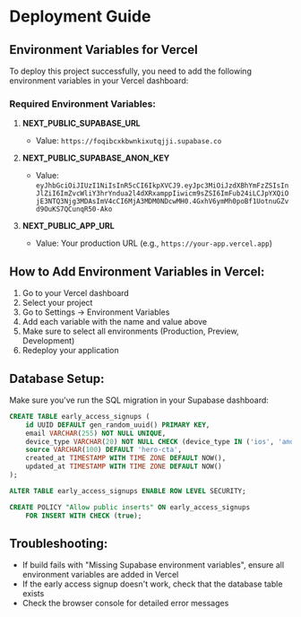 # Deployment Guide

## Environment Variables for Vercel

To deploy this project successfully, you need to add the following environment variables in your Vercel dashboard:

### Required Environment Variables:

1. **NEXT_PUBLIC_SUPABASE_URL**
   - Value: `https://foqibcxkbwnkixutqjji.supabase.co`

2. **NEXT_PUBLIC_SUPABASE_ANON_KEY**
   - Value: `eyJhbGciOiJIUzI1NiIsInR5cCI6IkpXVCJ9.eyJpc3MiOiJzdXBhYmFzZSIsInJlZiI6ImZvcWliY3hrYndua2l4dXRxamppIiwicm9sZSI6ImFub24iLCJpYXQiOjE3NTQ3Njg3MDAsImV4cCI6MjA3MDM0NDcwMH0.4GxhV6ymMh0poBf1UotnuGZvd9OuKS7QCunqR50-Ako`

3. **NEXT_PUBLIC_APP_URL**
   - Value: Your production URL (e.g., `https://your-app.vercel.app`)

## How to Add Environment Variables in Vercel:

1. Go to your Vercel dashboard
2. Select your project
3. Go to Settings → Environment Variables
4. Add each variable with the name and value above
5. Make sure to select all environments (Production, Preview, Development)
6. Redeploy your application

## Database Setup:

Make sure you've run the SQL migration in your Supabase dashboard:

```sql
CREATE TABLE early_access_signups (
    id UUID DEFAULT gen_random_uuid() PRIMARY KEY,
    email VARCHAR(255) NOT NULL UNIQUE,
    device_type VARCHAR(20) NOT NULL CHECK (device_type IN ('ios', 'android')),
    source VARCHAR(100) DEFAULT 'hero-cta',
    created_at TIMESTAMP WITH TIME ZONE DEFAULT NOW(),
    updated_at TIMESTAMP WITH TIME ZONE DEFAULT NOW()
);

ALTER TABLE early_access_signups ENABLE ROW LEVEL SECURITY;

CREATE POLICY "Allow public inserts" ON early_access_signups
    FOR INSERT WITH CHECK (true);
```

## Troubleshooting:

- If build fails with "Missing Supabase environment variables", ensure all environment variables are added in Vercel
- If the early access signup doesn't work, check that the database table exists
- Check the browser console for detailed error messages
